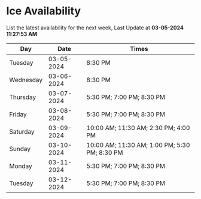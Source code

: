 # Ice Availability

List the latest availability for the next week, Last Update at **03-05-2024 11:27:53 AM**

| Day         | Date        | Times       |
| ----------- | ----------- | ----------- |
|Tuesday|03-05-2024|8:30 PM|
|Wednesday|03-06-2024|8:30 PM|
|Thursday|03-07-2024|5:30 PM; 7:00 PM; 8:30 PM|
|Friday|03-08-2024|5:30 PM; 7:00 PM; 8:30 PM|
|Saturday|03-09-2024|10:00 AM; 11:30 AM; 2:30 PM; 4:00 PM|
|Sunday|03-10-2024|10:00 AM; 11:30 AM; 1:00 PM; 5:30 PM; 8:30 PM|
|Monday|03-11-2024|5:30 PM; 7:00 PM; 8:30 PM|
|Tuesday|03-12-2024|5:30 PM; 7:00 PM; 8:30 PM|
